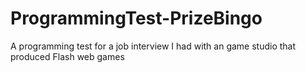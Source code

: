 # ProgrammingTest-PrizeBingo
A programming test for a job interview I had with an game studio that produced Flash web games
